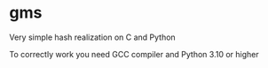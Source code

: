 # gms
Very simple hash realization on C and Python

To correctly work you need GCC compiler and Python 3.10 or higher

